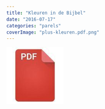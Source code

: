 ```yaml
---
title: "Kleuren in de Bijbel"
date: "2016-07-17"
categories: "parels"
coverImage: "plus-kleuren.pdf.png"
---
```


<!--more-->

[![pdf](images/2bdd26a893f94f1d69b5a89ee751a599-150x150.jpg)](https://storage.googleapis.com/geloven-leren/printerboekjes/plus-kleuren.pdf)
